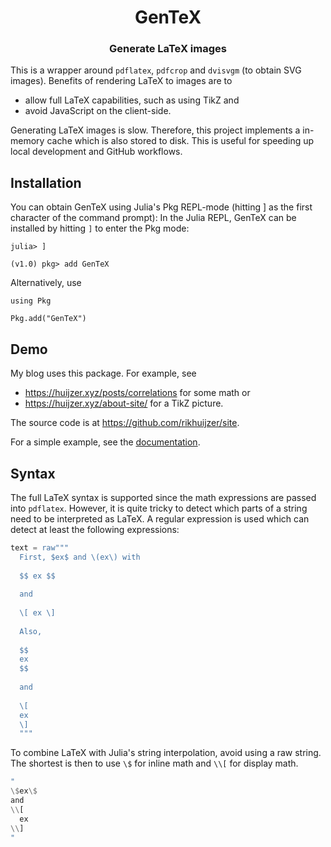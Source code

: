 <h1 align="center">
  GenTeX
</h1>

<h3 align="center">
  Generate LaTeX images
</h3>

This is a wrapper around `pdflatex`, `pdfcrop` and `dvisvgm` (to obtain SVG images).
Benefits of rendering LaTeX to images are to

- allow full LaTeX capabilities, such as using TikZ and
- avoid JavaScript on the client-side.

Generating LaTeX images is slow.
Therefore, this project implements a in-memory cache which is also stored to disk.
This is useful for speeding up local development and GitHub workflows.

## Installation

You can obtain GenTeX using Julia's Pkg REPL-mode (hitting ] as the first character of the command prompt):
In the Julia REPL, GenTeX can be installed by hitting `]` to enter the Pkg mode:

```
julia> ]

(v1.0) pkg> add GenTeX
```

Alternatively, use 
```
using Pkg 

Pkg.add("GenTeX")
```

## Demo

My blog uses this package.
For example, see

- https://huijzer.xyz/posts/correlations for some math or
- https://huijzer.xyz/about-site/ for a TikZ picture.

The source code is at <https://github.com/rikhuijzer/site>.

For a simple example, see the [documentation](https://rikhuijzer.github.io/GenTeX.jl/dev/).

## Syntax

The full LaTeX syntax is supported since the math expressions are passed into `pdflatex`.
However, it is quite tricky to detect which parts of a string need to be interpreted as LaTeX.
A regular expression is used which can detect at least the following expressions:

```jl
text = raw"""
  First, $ex$ and \(ex\) with
  
  $$ ex $$
  
  and
  
  \[ ex \]
  
  Also, 
  
  $$
  ex
  $$
  
  and 
  
  \[
  ex
  \]
  """
```

To combine LaTeX with Julia's string interpolation, avoid using a raw string.
The shortest is then to use `\$` for inline math and `\\[` for display math.

```jl
"
\$ex\$
and
\\[
  ex
\\]
"
```
